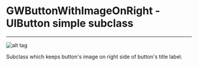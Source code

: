 # GWButtonWithImageOnRight - UIButton simple subclass
-----------------------
![alt tag]( https://raw.github.com/wojczitsu/GWButtonWithImageOnRight/master/screen.png)

Subclass which keeps button's image on right side of button's title label.